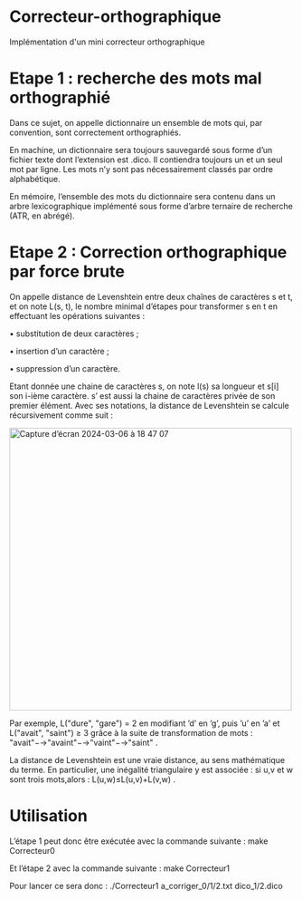 # Correcteur-orthographique
Implémentation d'un mini correcteur orthographique

# Etape 1 : recherche des mots mal orthographié
Dans ce sujet, on appelle dictionnaire un ensemble de mots qui, par convention, sont correctement orthographiés. <p>
En machine, un dictionnaire sera toujours sauvegardé sous forme d’un fichier texte dont l’extension est .dico. Il contiendra toujours un et un seul mot par ligne. Les mots n’y sont pas nécessairement classés par ordre alphabétique. <p>
En mémoire, l’ensemble des mots du dictionnaire sera contenu dans un arbre lexicographique implémenté sous forme d’arbre ternaire de recherche (ATR, en abrégé).

# Etape 2 : Correction orthographique par force brute
On appelle distance de Levenshtein entre deux chaînes de caractères s et t, et on note L(s, t), le nombre minimal d’étapes pour transformer s en t en effectuant les opérations suivantes : <p>
• substitution de deux caractères ;<p> 
• insertion d’un caractère ; <p>
• suppression d’un caractère.<p>
Etant donnée une chaine de caractères s, on note l(s) sa longueur et s[i] son i-ième caractère. s’ est aussi la chaine de caractères privée de son premier élément. Avec ses notations, la distance de Levenshtein se calcule récursivement comme suit : <p>

<img width="499" alt="Capture d’écran 2024-03-06 à 18 47 07" src="https://github.com/EBlanchet/Correcteur-orthographique/assets/86469825/bb74dfd3-ee88-4fc7-8961-ce270497844b">


Par exemple, L("dure", "gare") = 2 en modifiant ’d’ en ’g’, puis ’u’ en ’a’ et L("avait", "saint") ≥ 3 grâce à la suite de transformation de mots : "avait"−→"avaint"−→"vaint"−→"saint" . <p>
La distance de Levenshtein est une vraie distance, au sens mathématique du terme. En particulier, une inégalité triangulaire y est associée : si u,v et w sont trois mots,alors : L(u,w)≤L(u,v)+L(v,w) .


# Utilisation
L’étape 1 peut donc être exécutée avec la commande suivante : make Correcteur0 <p>
Et l’étape 2 avec la commande suivante : make Correcteur1 <p>
Pour lancer ce sera donc : ./Correcteur1 a_corriger_0/1/2.txt dico_1/2.dico
